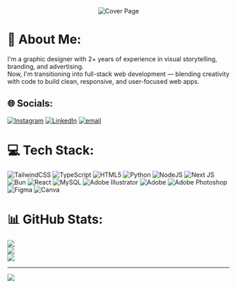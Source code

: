<div align="center">
  <img src="./assets/Github Cover Page.png" alt="Cover Page">
</div>

# 💫 About Me:

I'm a graphic designer with 2+ years of experience in visual storytelling, branding, and advertising.<br> Now, I'm transitioning into full-stack web development — blending creativity with code to build clean, responsive, and user-focused web apps.

## 🌐 Socials:

[![Instagram](https://img.shields.io/badge/Instagram-%23E4405F.svg?logo=Instagram&logoColor=white)](https://instagram.com/sandeeffendiii) [![LinkedIn](https://img.shields.io/badge/LinkedIn-%230077B5.svg?logo=linkedin&logoColor=white)](https://linkedin.com/in/sandeeffendi) [![email](https://img.shields.io/badge/Email-D14836?logo=gmail&logoColor=white)](mailto:sande.effendi@gmail.com)

# 💻 Tech Stack:

![TailwindCSS](https://img.shields.io/badge/tailwindcss-%2338B2AC.svg?style=for-the-badge&logo=tailwind-css&logoColor=white) ![TypeScript](https://img.shields.io/badge/typescript-%23007ACC.svg?style=for-the-badge&logo=typescript&logoColor=white) ![HTML5](https://img.shields.io/badge/html5-%23E34F26.svg?style=for-the-badge&logo=html5&logoColor=white) ![Python](https://img.shields.io/badge/python-3670A0?style=for-the-badge&logo=python&logoColor=ffdd54) ![NodeJS](https://img.shields.io/badge/node.js-6DA55F?style=for-the-badge&logo=node.js&logoColor=white) ![Next JS](https://img.shields.io/badge/Next-black?style=for-the-badge&logo=next.js&logoColor=white) ![Bun](https://img.shields.io/badge/Bun-%23000000.svg?style=for-the-badge&logo=bun&logoColor=white) ![React](https://img.shields.io/badge/react-%2320232a.svg?style=for-the-badge&logo=react&logoColor=%2361DAFB) ![MySQL](https://img.shields.io/badge/mysql-4479A1.svg?style=for-the-badge&logo=mysql&logoColor=white) ![Adobe Illustrator](https://img.shields.io/badge/adobe%20illustrator-%23FF9A00.svg?style=for-the-badge&logo=adobe%20illustrator&logoColor=white) ![Adobe](https://img.shields.io/badge/adobe-%23FF0000.svg?style=for-the-badge&logo=adobe&logoColor=white) ![Adobe Photoshop](https://img.shields.io/badge/adobe%20photoshop-%2331A8FF.svg?style=for-the-badge&logo=adobe%20photoshop&logoColor=white) ![Figma](https://img.shields.io/badge/figma-%23F24E1E.svg?style=for-the-badge&logo=figma&logoColor=white) ![Canva](https://img.shields.io/badge/Canva-%2300C4CC.svg?style=for-the-badge&logo=Canva&logoColor=white)

# 📊 GitHub Stats:

![](https://github-readme-stats.vercel.app/api?username=sandeeffendi&theme=react&hide_border=false&include_all_commits=true&count_private=true)<br/>
![](https://nirzak-streak-stats.vercel.app/?user=sandeeffendi&theme=react&hide_border=false)<br/>
![](https://github-readme-stats.vercel.app/api/top-langs/?username=sandeeffendi&theme=react&hide_border=false&include_all_commits=true&count_private=true&layout=compact)

---

[![](https://visitcount.itsvg.in/api?id=sandeeffendi&icon=0&color=0)](https://visitcount.itsvg.in)

<!-- Proudly created with GPRM ( https://gprm.itsvg.in ) -->
